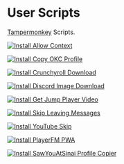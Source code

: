 # User Scripts

[Tampermonkey](https://www.tampermonkey.net/) Scripts.

[![Install Allow Context](https://img.shields.io/badge/install-Allow%20Context-green?style=for-the-badge)](https://raw.githubusercontent.com/shmuelie/user-scripts/main/src/AllowContext.user.js)

[![Install Copy OKC Profile](https://img.shields.io/badge/install-Copy%20OKC%20Profile-green?style=for-the-badge)](https://raw.githubusercontent.com/shmuelie/user-scripts/main/src/CopyOKCProfile.user.js)

[![Install Crunchyroll Download](https://img.shields.io/badge/install-Crunchyroll%20Download-green?style=for-the-badge)](https://raw.githubusercontent.com/shmuelie/user-scripts/main/src/CrunchyrollDownload.user.js)

[![Install Discord Image Download](https://img.shields.io/badge/install-Discord%20Image%20Download-green?style=for-the-badge)](https://raw.githubusercontent.com/shmuelie/user-scripts/main/src/DiscordImageDownload.user.js)

[![Install Get Jump Player Video](https://img.shields.io/badge/install-Get%20Jump%20Player%20Video-green?style=for-the-badge)](https://raw.githubusercontent.com/shmuelie/user-scripts/main/src/GetJumpPlayerVideo.user.js)

[![Install Skip Leaving Messages](https://img.shields.io/badge/install-Skip%20Leaving%20Messages-green?style=for-the-badge)](https://raw.githubusercontent.com/shmuelie/user-scripts/main/src/SkipLeavingMessages.user.js)

[![Install YouTube Skip](https://img.shields.io/badge/install-YouTube%20Skip-green?style=for-the-badge)](https://raw.githubusercontent.com/shmuelie/user-scripts/main/src/YtSkip.user.js)

[![Install PlayerFM PWA](https://img.shields.io/badge/install-PlayerFM%20PWA-green?style=for-the-badge)](https://raw.githubusercontent.com/shmuelie/user-scripts/main/src/PlayerFMPWA.user.js)

[![Install SawYouAtSinai Profile Copier](https://img.shields.io/badge/install-SawYouAtSinai%20Profile%20Copier-green?style=for-the-badge)](https://raw.githubusercontent.com/shmuelie/user-scripts/main/src/SYASProfileCopyer.user.js)
